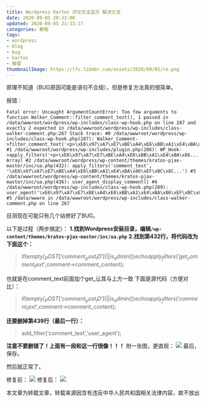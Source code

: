 ```yaml
---
title: Wordpress Kartos 评论无法显示 解决方法
date: 2020-09-05 20:33:00
updated: 2020-09-05 21:13:17
categories: 教程
tags:
- wordpress
- blog
- bug
- kartos
- 报错
thumbnailImage: https://lfs.libmbr.com/assets/2020/09/05/re.png
---
```

原理不知道（BUG原因可能是语句不合规），但是修复方法真的很简单。
<!-- more -->
报错：
```
Fatal error: Uncaught ArgumentCountError: Too few arguments to function Walker_Comment::filter_comment_text(), 1 passed in /data/wwwroot/wordpress/wp-includes/class-wp-hook.php on line 287 and exactly 2 expected in /data/wwwroot/wordpress/wp-includes/class-walker-comment.php:267 Stack trace: #0 /data/wwwroot/wordpress/wp-includes/class-wp-hook.php(287): Walker_Comment->filter_comment_text('<p>\xE6\x97\xA7\xE7\xBE\xA4\xE6\xBB\xA1\xE4\xBA\x86...') #1 /data/wwwroot/wordpress/wp-includes/plugin.php(206): WP_Hook->apply_filters('<p>\xE6\x97\xA7\xE7\xBE\xA4\xE6\xBB\xA1\xE4\xBA\x86...', Array) #2 /data/wwwroot/wordpress/wp-content/themes/kratos-pjax-master/inc/ua.php(432): apply_filters('comment_text', '\xE6\x97\xA7\xE7\xBE\xA4\xE6\xBB\xA1\xE4\xBA\x86\xEF\xBC\x8C...') #3 /data/wwwroot/wordpress/wp-content/themes/kratos-pjax-master/inc/ua.php(436): user_agent_display_comment() #4 /data/wwwroot/wordpress/wp-includes/class-wp-hook.php(289): user_agent('\xE6\x97\xA7\xE7\xBE\xA4\xE6\xBB\xA1\xE4\xBA\x86\xEF\xBC\x8C...') #5 /data/wwwro in /data/wwwroot/wordpress/wp-includes/class-walker-comment.php on line 267
```
目测现在可能只有几个站修好了BUG。

以下是过程（两步搞定）：
**1.找到Wordpress安装目录，编辑``/wp-content/themes/kratos-pjax-master/inc/ua.php``**
**2.找到第432行，将代码改为下面这个：**
> if(empty($_POST['comment_post_ID'])||is_admin()) echo apply_filters('get_comment_text',$comment-&gt;comment_content);

也就是在comment_text前面加个get_让其与上方一致
下面是源代码（方便对比）：

> if(empty($_POST['comment_post_ID'])||is_admin()) echo apply_filters('comment_text',$comment-&gt;comment_content);

**还要删掉第439行（最后一行）：**

> add_filter('comment_text','user_agent');

**注意不要删错了！上面有一段和这一行很像！！！**
附一张图，更直观：
![  ][1]
最后，保存。

然后就正常了。

修复前：
![  ][2]
修复后：
![  ][3]

本文章为转载文章，转载来源因含有违反中华人民共和国相关法律内容，故不放出  


  [1]: https://lfs.libmbr.com/assets/2020/09/05/pl.png
  [2]: https://lfs.libmbr.com/assets/2020/09/05/re.png
  [3]: https://lfs.libmbr.com/assets/2020/09/05/ol.png
